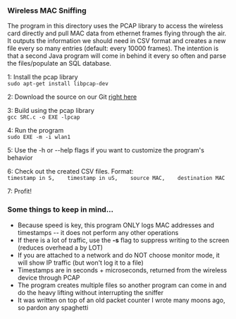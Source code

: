 ### Wireless MAC Sniffing

The program in this directory uses the PCAP library to access the wireless card directly and pull MAC data from ethernet frames flying through the air.  It outputs the information we should need in CSV format and creates a new file every so many entries (default: every 10000 frames).  The intention is that a second Java program will come in behind it every so often and parse the files/populate an SQL database.

1: Install the pcap library  
`sudo apt-get install libpcap-dev`  

2: Download the source on our Git [right here](https://github.com/CourseReps/ECEN489-Spring2015/blob/master/Project1/Team2/PromiscuousBox/8.wireless_mac_sniffing.c)  

3: Build using the pcap library  
`gcc SRC.c -o EXE -lpcap`  

4: Run the program  
`sudo EXE -m -i wlan1`  

5: Use the -h or --help flags if you want to customize the program's behavior

6: Check out the created CSV files.  Format:  
`timestamp in S,    timestamp in uS,    source MAC,    destination MAC`

7: Profit!


### Some things to keep in mind...
* Because speed is key, this program ONLY logs MAC addresses and timestamps -- it does not perform any other operations
* If there is a lot of traffic, use the **-s** flag to suppress writing to the screen (reduces overhead a by LOT)
* If you are attached to a network and do NOT choose monitor mode, it will show IP traffic (but won't log it to a file)  
* Timestamps are in seconds + microseconds, returned from the wireless device through PCAP  
* The program creates multiple files so another program can come in and do the heavy lifting without interrupting the sniffer
* It was written on top of an old packet counter I wrote many moons ago, so pardon any spaghetti
